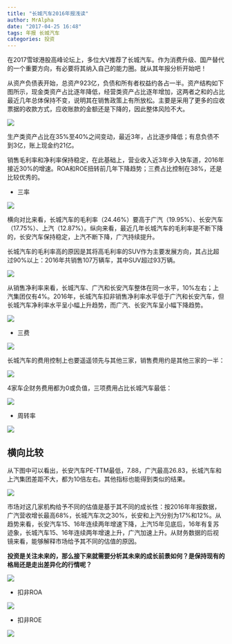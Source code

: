 ```yaml
---
title: "长城汽车2016年报浅读"
author: MrAlpha
date: "2017-04-25 16:48"
tags: 年报 长城汽车
categories: 投资
---
```


在2017雪球港股高峰论坛上，多位大V推荐了长城汽车。作为消费升级、国产替代的一个重要方向，有必要将其纳入自己的能力圈。就从其年报分析开始吧！

从资产负债表开始，总资产923亿，负债和所有者权益约各占一半。资产结构如下图所示，现金类资产占比逐年降低，经营类资产占比逐年增加，这两者之和的占比最近几年总体保持不变，说明其在销售政策上有所放松。主要是采用了更多的应收票据的收款方式，应收账款的金额还是下降的，因此整体风险不大。

![](http://netimages.oss-cn-beijing.aliyuncs.com/2017-04-25_17-35-28.png)

生产类资产占比在35%至40%之间变动，最近3年，占比逐步降低；有息负债不到3亿，账上现金约21亿。

销售毛利率和净利率保持稳定，在此基础上，营业收入近3年步入快车道，2016年接近30%的增速。ROA和ROE扭转前几年下降趋势；三费占比控制在38%，还是比较优秀的。

- 三率

![](http://netimages.oss-cn-beijing.aliyuncs.com/2017-04-25_18-14-01.png)

横向对比来看，长城汽车的毛利率（24.46%）要高于广汽（19.95%）、长安汽车（17.75%）、上汽（12.87%）。纵向来看，最近几年长城汽车的毛利率是不断下降的，长安汽车保持稳定，上汽不断下降，广汽持续提升。

长城汽车的毛利率高的原因是其将高毛利率的SUV作为主要发展方向，其占比超过90%以上：2016年共销售107万辆车，其中SUV超过93万辆。

![](http://netimages.oss-cn-beijing.aliyuncs.com/2017-04-26_16-32-10.png)

从销售净利率来看，长城汽车、广汽和长安汽车整体在同一水平，10%左右；上汽集团仅有4%。2016年，长城汽车扣非销售净利率水平低于广汽和长安汽车，但长城汽车净利率水平呈小幅上升趋势，而广汽、长安汽车呈小幅下降趋势。

![](http://netimages.oss-cn-beijing.aliyuncs.com/2017-04-26_16-44-55.png)

- 三费

![](http://netimages.oss-cn-beijing.aliyuncs.com/2017-04-25_18-15-10.png)

长城汽车的费用控制上也要遥遥领先与其他三家，销售费用约是其他三家的一半：

![](http://netimages.oss-cn-beijing.aliyuncs.com/2017-04-26_16-39-43.png)

4家车企财务费用都为0或负值，三项费用占比长城汽车最低：

![](http://netimages.oss-cn-beijing.aliyuncs.com/2017-04-26_16-55-42.png)

- 周转率

![](http://netimages.oss-cn-beijing.aliyuncs.com/2017-04-25_18-16-14.png)

## 横向比较

从下图中可以看出，长安汽车PE-TTM最低，7.88，广汽最高26.83，长城汽车和上汽集团差距不大，都为10倍左右。其他指标也能得到类似的结果。

![](http://netimages.oss-cn-beijing.aliyuncs.com/2017-04-26_16-09-16.png)

市场对这几家机构给予不同的估值是基于其不同的成长性：按2016年年报数据，广汽营收增长最高68%，长城汽车次之30%，长安和上汽分别为17%和12%。从趋势来看，长安汽车15、16年连续两年增速下降，上汽15年见底后，16年有复苏迹象，长城汽车15、16年连续两年增速上升，广汽加速上升。从财务数据的后视镜来看，能够解释市场给予其不同的估值的原因。

**投资是关注未来的，那么接下来就需要分析其未来的成长前景如何？是保持现有的格局还是走出差异化的行情呢？**

![](http://netimages.oss-cn-beijing.aliyuncs.com/2017-04-26_16-19-42.png)

- 扣非ROA

![](http://netimages.oss-cn-beijing.aliyuncs.com/2017-04-26_17-00-05.png)

- 扣非ROE

![](http://netimages.oss-cn-beijing.aliyuncs.com/2017-04-26_17-02-03.png)
